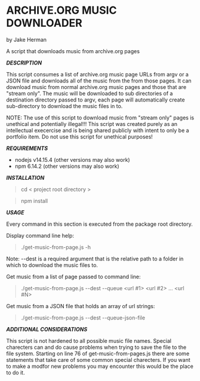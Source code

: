 ARCHIVE.ORG MUSIC DOWNLOADER
===============================================================
by Jake Herman

A script that downloads music from archive.org pages

***DESCRIPTION***


This script consumes a list of archive.org music page URLs from argv or a JSON file
and downloads all of the music from the from those pages. It can download music from
normal archive.org music pages and those that are "stream only". The music will be
downloaded to sub directories of a destination directory passed to argv, each page
will automatically create sub-directory to download the music files in to. 

NOTE: The use of this script to download music from "stream only" pages is unethical
and potentially illegal!!! This script was created purely as an intellectual execercise
and is being shared publicly with intent to only be a portfolio item. Do not use this script
for unethical purposes!

***REQUIREMENTS***


- nodejs v14.15.4 (other versions may also work)
- npm 6.14.2 (other versions may also work)

***INSTALLATION***
>cd < project root directory >

>npm install

***USAGE***


Every command in this section is executed from the package root directory.

Display command line help:
>./get-music-from-page.js -h

Note: --dest is a required argument that is the relative path to a folder in which to download the 
music files to.

Get music from a list of page passed to command line:
>./get-music-from-page.js --dest <dest dir> --queue <url #1> <url #2> ... <url #N>

Get music from a JSON file that holds an array of url strings:
>./get-music-from-page.js --dest <dest dir> --queue-json-file <relative path to json file>

***ADDITIONAL CONSIDERATIONS***


This script is not hardened to all possible music file names. Special charecters can and do
cause problems when trying to save the file to the file system. Starting on line 76 of 
get-music-from-pages.js there are some statements that take care of some common special charecters.
If you want to make a modfor new problems you may encounter this would be the place to do it.